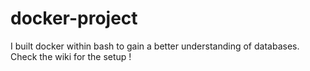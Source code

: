 # docker-project
I built docker within bash to gain a better understanding of databases. 
Check the wiki for the setup !
